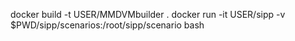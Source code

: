 docker build -t USER/MMDVMbuilder .
docker run -it USER/sipp -v $PWD/sipp/scenarios:/root/sipp/scenario bash
